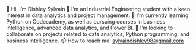 👋 Hi, I’m Dishley Sylvain
👀 I’m an Industrial Engineering student with a keen interest in data analytics and project management.
🌱 I’m currently learning Python on Codecademy, as well as pursuing courses in business intelligence, advanced data analytics, and Power BI.
💞️ I’m looking to collaborate on projects related to data analytics, Python programming, and business intelligence.
📫 How to reach me: sylvaindishley98@gmail.com
<!---
10hley-syl20/10hley-syl20 is a ✨ special ✨ repository because its `README.md` (this file) appears on your GitHub profile.
You can click the Preview link to take a look at your changes.
--->
